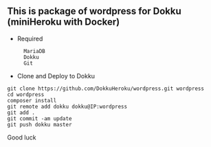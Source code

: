 ##  This is package of wordpress for Dokku (miniHeroku with Docker)

- Required

        MariaDB
        Dokku
        Git


- Clone and Deploy to Dokku
    
```shell
git clone https://github.com/DokkuHeroku/wordpress.git wordpress
cd wordpress
composer install
git remote add dokku dokku@IP:wordpress
git add .
git commit -am update
git push dokku master
```


Good luck
